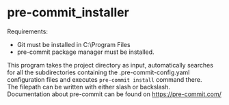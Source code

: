 # pre-commit_installer
Requirements:
* Git must be installed in C:\Program Files
* pre-commit package manager must be installed.

This program takes the project directory as input, automatically searches for all the subdirectories containing the .pre-commit-config.yaml configuration files and executes `pre-commit install` command there.  
The filepath can be written with either slash or backslash.  
Documentation about pre-commit can be found on https://pre-commit.com/
